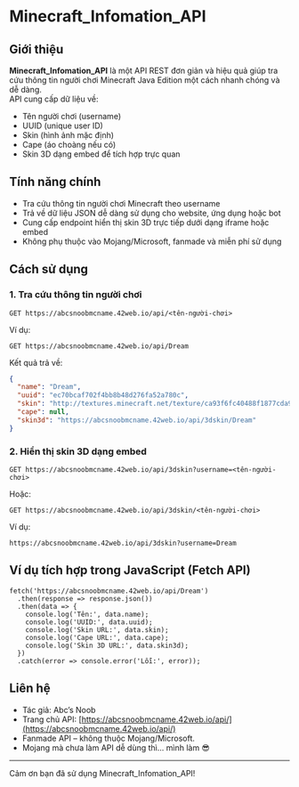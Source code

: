 # Minecraft_Infomation_API

## Giới thiệu

**Minecraft_Infomation_API** là một API REST đơn giản và hiệu quả giúp tra cứu thông tin người chơi Minecraft Java Edition một cách nhanh chóng và dễ dàng.  
API cung cấp dữ liệu về:

- Tên người chơi (username)
- UUID (unique user ID)
- Skin (hình ảnh mặc định)
- Cape (áo choàng nếu có)
- Skin 3D dạng embed để tích hợp trực quan

## Tính năng chính

- Tra cứu thông tin người chơi Minecraft theo username
- Trả về dữ liệu JSON dễ dàng sử dụng cho website, ứng dụng hoặc bot
- Cung cấp endpoint hiển thị skin 3D trực tiếp dưới dạng iframe hoặc embed
- Không phụ thuộc vào Mojang/Microsoft, fanmade và miễn phí sử dụng

## Cách sử dụng

### 1. Tra cứu thông tin người chơi
```http
GET https://abcsnoobmcname.42web.io/api/<tên-người-chơi>
```
Ví dụ:
```http
GET https://abcsnoobmcname.42web.io/api/Dream
```
Kết quả trả về:
```json
{
  "name": "Dream",
  "uuid": "ec70bcaf702f4bb8b48d276fa52a780c",
  "skin": "http://textures.minecraft.net/texture/ca93f6fc40488f1877cda94a830b54e9f6f54ab58a5453bad5c947726dd1f473",
  "cape": null,
  "skin3d": "https://abcsnoobmcname.42web.io/api/3dskin/Dream"
}
```
### 2. Hiển thị skin 3D dạng embed
```http
GET https://abcsnoobmcname.42web.io/api/3dskin?username=<tên-người-chơi>
```
Hoặc:
```http
GET https://abcsnoobmcname.42web.io/api/3dskin/<tên-người-chơi>
```
Ví dụ:
```http
https://abcsnoobmcname.42web.io/api/3dskin?username=Dream
```
## Ví dụ tích hợp trong JavaScript (Fetch API)
```
fetch('https://abcsnoobmcname.42web.io/api/Dream')
  .then(response => response.json())
  .then(data => {
    console.log('Tên:', data.name);
    console.log('UUID:', data.uuid);
    console.log('Skin URL:', data.skin);
    console.log('Cape URL:', data.cape);
    console.log('Skin 3D URL:', data.skin3d);
  })
  .catch(error => console.error('Lỗi:', error));
```
## Liên hệ

- Tác giả: Abc’s Noob  
- Trang chủ API: [https://abcsnoobmcname.42web.io/api/](https://abcsnoobmcname.42web.io/api/)
- Fanmade API – không thuộc Mojang/Microsoft.  
- Mojang mà chưa làm API dễ dùng thì... mình làm 😎

---

Cảm ơn bạn đã sử dụng Minecraft_Infomation_API!
